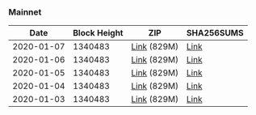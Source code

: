 ### Mainnet

|    Date    | Block Height | ZIP | SHA256SUMS |
| ---------- | ------------ | --- | ---------- |
| 2020-01-07 | 1340483 | [Link](https://s3-ap-southeast-2.amazonaws.com/ion-bootstrap/mainnet/2020-01-07/bootstrap.dat.zip) (829M) | [Link](https://s3-ap-southeast-2.amazonaws.com/ion-bootstrap/mainnet/2020-01-07/SHA256SUMS) |
| 2020-01-06 | 1340483 | [Link](https://s3-ap-southeast-2.amazonaws.com/ion-bootstrap/mainnet/2020-01-06/bootstrap.dat.zip) (829M) | [Link](https://s3-ap-southeast-2.amazonaws.com/ion-bootstrap/mainnet/2020-01-06/SHA256SUMS) |
| 2020-01-05 | 1340483 | [Link](https://s3-ap-southeast-2.amazonaws.com/ion-bootstrap/mainnet/2020-01-05/bootstrap.dat.zip) (829M) | [Link](https://s3-ap-southeast-2.amazonaws.com/ion-bootstrap/mainnet/2020-01-05/SHA256SUMS) |
| 2020-01-04 | 1340483 | [Link](https://s3-ap-southeast-2.amazonaws.com/ion-bootstrap/mainnet/2020-01-04/bootstrap.dat.zip) (829M) | [Link](https://s3-ap-southeast-2.amazonaws.com/ion-bootstrap/mainnet/2020-01-04/SHA256SUMS) |
| 2020-01-03 | 1340483 | [Link](https://s3-ap-southeast-2.amazonaws.com/ion-bootstrap/mainnet/2020-01-03/bootstrap.dat.zip) (829M) | [Link](https://s3-ap-southeast-2.amazonaws.com/ion-bootstrap/mainnet/2020-01-03/SHA256SUMS) |
